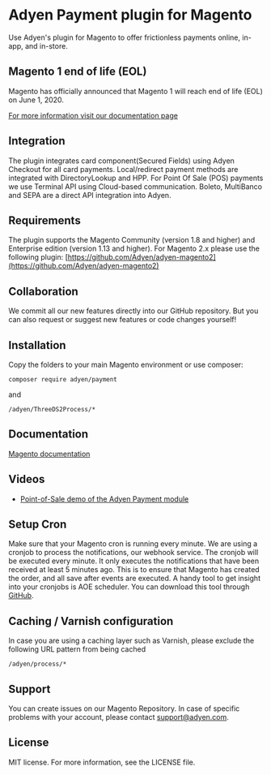 # Adyen Payment plugin for Magento
Use Adyen's plugin for Magento to offer frictionless payments online, in-app, and in-store.

## Magento 1 end of life (EOL)
Magento has officially announced that Magento 1 will reach end of life (EOL) on June 1, 2020.

[For more information visit our documentation page](https://docs.adyen.com/plugins/magento-1/magento-1-eol)

## Integration
The plugin integrates card component(Secured Fields) using Adyen Checkout for all card payments. Local/redirect payment methods are integrated with DirectoryLookup and HPP. For Point Of Sale (POS) payments we use Terminal API using Cloud-based communication. Boleto, MultiBanco and SEPA are a direct API integration into Adyen.

## Requirements
The plugin supports the Magento Community (version 1.8 and higher) and Enterprise edition (version 1.13 and higher). 
For Magento 2.x please use the following plugin: [https://github.com/Adyen/adyen-magento2](https://github.com/Adyen/adyen-magento2)

## Collaboration
We commit all our new features directly into our GitHub repository.
But you can also request or suggest new features or code changes yourself!


## Installation
Copy the folders to your main Magento environment or use composer:
```
composer require adyen/payment
```
and
```
/adyen/ThreeDS2Process/*
```

## Documentation
[Magento documentation](https://docs.adyen.com/developers/plug-ins-and-partners/magento-1)

## Videos
* [Point-of-Sale demo of the Adyen Payment module](https://vimeo.com/128983014)

## Setup Cron
Make sure that your Magento cron is running every minute. We are using a cronjob to process the notifications, our webhook service. The cronjob will be executed every minute. It only executes the notifications that have been received at least 5 minutes ago. This is to ensure that Magento has created the order, and all save after events are executed. A handy tool to get insight into your cronjobs is AOE scheduler. You can download this tool through <a target="_blank" href="https://github.com/AOEpeople/Aoe_Scheduler/releases">GitHub</a>.

## Caching / Varnish configuration
In case you are using a caching layer such as Varnish, please exclude the following URL pattern from being cached
```
/adyen/process/*
```

## Support
You can create issues on our Magento Repository. In case of specific problems with your account, please contact <a href="mailto:support@adyen.com">support@adyen.com</a>.

## License
MIT license. For more information, see the LICENSE file.
